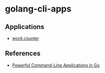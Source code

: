 # golang-cli-apps

## Applications

- [word counter](./word-counter)

## References

- [Powerful Command-Line Applications in Go](https://pragprog.com/titles/rggo/powerful-command-line-applications-in-go/)